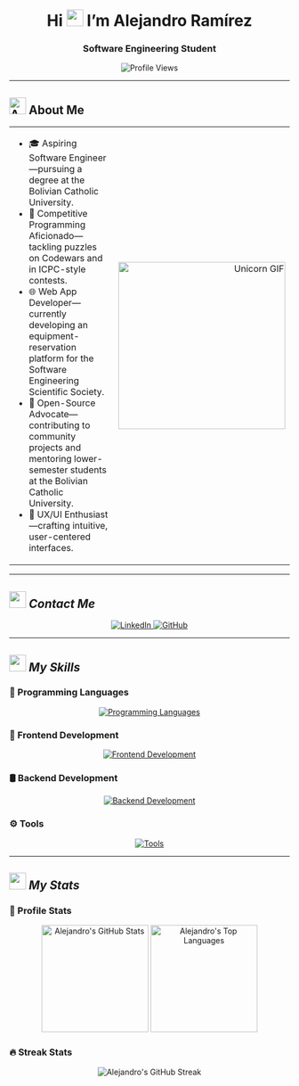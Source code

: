 <h1 align="center">
  Hi <img src="https://media.giphy.com/media/hvRJCLFzcasrR4ia7z/giphy.gif" width="30"/> I’m Alejandro Ramírez
</h1>

<h3 align="center">Software Engineering Student</h3>

<p align="center">
  <img
    src="https://komarev.com/ghpvc/?username=alejandroramirezvallejos&label=Profile%20Views&color=0e75b6&style=flat"
    alt="Profile Views"
  />
</p>

---

## <img src="https://media.giphy.com/media/ObNTw8Uzwy6KQ/giphy.gif" width="30" alt="About icon" /> About Me

<table>
  <tr>
    <td>
      <ul>
        <li>🎓 Aspiring Software Engineer—pursuing a degree at the Bolivian Catholic University.</li>
        <li>🧩 Competitive Programming Aficionado—tackling puzzles on Codewars and in ICPC-style contests.</li>
        <li>🌐 Web App Developer—currently developing an equipment-reservation platform for the Software Engineering Scientific Society.</li>
        <li>🤝 Open-Source Advocate—contributing to community projects and mentoring lower-semester students at the Bolivian Catholic University.</li>
        <li>🎨 UX/UI Enthusiast—crafting intuitive, user-centered interfaces.</li>
      </ul>
    </td>
    <td align="right" valign="middle">
      <img
        src="https://c.tenor.com/GN73MKBawZYAAAAi/busy-cute.gif"
        width="300"
        alt="Unicorn GIF"
      />
    </td>
  </tr>
</table>

---

## <picture><img src = "https://github.com/7oSkaaa/7oSkaaa/blob/main/Images/about_me.gif?raw=true" width = 30px></picture> ***Contact Me***

<p align="center">
  <a href="https://linkedin.com/in/alejandro-ramirez-vallejos" target="_blank" rel="noopener">
    <img src="https://skillicons.dev/icons?i=linkedin" alt="LinkedIn" />
  </a>
  <a href="https://github.com/alejandroramirezvallejos" target="_blank" rel="noopener">
    <img src="https://skillicons.dev/icons?i=github" alt="GitHub" />
  </a>
</p>

---

## <picture> <img src = "https://github.com/7oSkaaa/7oSkaaa/blob/main/Images/Programming_Languages.gif?raw=true" width = 30px>  </picture> ***My Skills***

### 🐍 Programming Languages

<p align="center">
  <a href="https://skillicons.dev">
    <img src="https://skillicons.dev/icons?i=c,cpp,cs,js,ts,java,r,py" alt="Programming Languages" />
  </a>
</p>

### 🎨 Frontend Development

<p align="center">
  <a href="https://skillicons.dev">
    <img src="https://skillicons.dev/icons?i=html,css,js,ts,angular" alt="Frontend Development" />
  </a>
</p>

### 🛢 Backend Development

<p align="center">
  <a href="https://skillicons.dev">
    <img src="https://skillicons.dev/icons?i=cs,dotnet,postgres" alt="Backend Development" />
  </a>
</p>

### ⚙️ Tools

<p align="center">
  <a href="https://skillicons.dev">
    <img src="https://skillicons.dev/icons?i=git,figma,latex" alt="Tools" />
  </a>
</p>

---

## <picture> <img src = "https://github.com/7oSkaaa/7oSkaaa/blob/main/Images/Statistics.gif?raw=true" width = 30px>  </picture> ***My Stats***

### 🚀 Profile Stats

<p align="center">
  <img
    alt="Alejandro's GitHub Stats"
    src="https://github-readme-stats.vercel.app/api/?username=alejandroramirezvallejos&show_icons=true&include_all_commits=true&count_private=true&theme=react&hide_border=true&bg_color=1F222E&title_color=F85D7F&icon_color=F8D866"
    height="192"
  />
  <img
    alt="Alejandro's Top Languages"
    src="https://github-readme-stats.vercel.app/api/top-langs/?username=alejandroramirezvallejos&langs_count=8&layout=compact&theme=react&hide_border=true&bg_color=1F222E&title_color=F85D7F&icon_color=F8D866"
    height="192"
  />
</p>

### 🔥 Streak Stats

<p align="center">
  <img
    alt="Alejandro's GitHub Streak"
    src="https://github-readme-streak-stats.herokuapp.com/?user=alejandroramirezvallejos&theme=tokyonight"
  />
</p>
